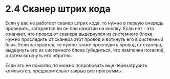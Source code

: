 # 2.4 Сканер штрих кода

Если у вас не работает сканер штрих кода, то нужно в первую очередь проверить, загорается ли он при нажатии на кнопку. Если нет - это означает, что провод от сканера выдернулся из системного блока. Нужно проследить от сканера этот провод и воткнуть его в системный блок. Если загорается, то нужно также проследить провод от сканера, выдернуть его из системного блока (убедиться, что лампочки погасли), а затем воткнуть его обратно.

Если это не помогло, то можно попробовать еще перезагрузить компьютер, предварительно закрыв все программы.
